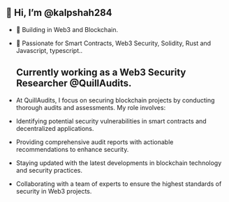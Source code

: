 ## 👋 Hi, I’m @kalpshah284

- 👀 Building in Web3 and Blockchain.
- 🌱 Passionate for Smart Contracts, Web3 Security, Solidity, Rust and Javascript, typescript..

  
  ## Currently working as a Web3 Security Researcher @QuillAudits.
  
- At QuillAudits, I focus on securing blockchain projects by conducting thorough audits and assessments. My role involves:
- Identifying potential security vulnerabilities in smart contracts and decentralized applications.
- Providing comprehensive audit reports with actionable recommendations to enhance security.
- Staying updated with the latest developments in blockchain technology and security practices.
- Collaborating with a team of experts to ensure the highest standards of security in Web3 projects.


